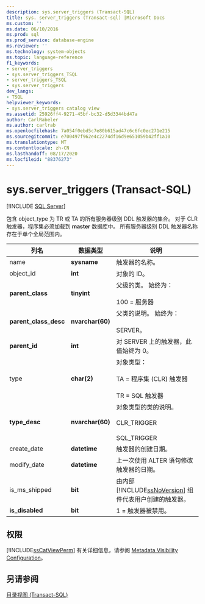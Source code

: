 ```yaml
---
description: sys.server_triggers (Transact-SQL)
title: sys. server_triggers (Transact-sql) |Microsoft Docs
ms.custom: ''
ms.date: 06/10/2016
ms.prod: sql
ms.prod_service: database-engine
ms.reviewer: ''
ms.technology: system-objects
ms.topic: language-reference
f1_keywords:
- server_triggers
- sys.server_triggers_TSQL
- server_triggers_TSQL
- sys.server_triggers
dev_langs:
- TSQL
helpviewer_keywords:
- sys.server_triggers catalog view
ms.assetid: 25926ff4-9271-45bf-bc32-d5d3344bd47a
author: CarlRabeler
ms.author: carlrab
ms.openlocfilehash: 7a054f0ebd5c7e80b615ad47c6c6fc0ec271e215
ms.sourcegitcommit: e700497f962e4c2274df16d9e651059b42ff1a10
ms.translationtype: MT
ms.contentlocale: zh-CN
ms.lasthandoff: 08/17/2020
ms.locfileid: "88376273"
---
```

# <a name="sysserver_triggers-transact-sql"></a>sys.server_triggers (Transact-SQL)
[!INCLUDE [SQL Server](../../includes/applies-to-version/sqlserver.md)]

  包含 object_type 为 TR 或 TA 的所有服务器级别 DDL 触发器的集合。 对于 CLR 触发器，程序集必须加载到 **master** 数据库中。 所有服务器级别 DDL 触发器名称存在于单个全局范围内。  
  
|列名|数据类型|说明|  
|-----------------|---------------|-----------------|  
|name|**sysname**|触发器的名称。|  
|object_id|**int**|对象的 ID。|  
|**parent_class**|**tinyint**|父级的类。 始终为：<br /><br /> 100 = 服务器|  
|**parent_class_desc**|**nvarchar(60)**|父类的说明。 始终为：<br /><br /> SERVER。|  
|**parent_id**|**int**|对 SERVER 上的触发器，此值始终为 0。|  
|type|**char(2)**|对象类型：<br /><br /> TA = 程序集 (CLR) 触发器<br /><br /> TR = SQL 触发器|  
|**type_desc**|**nvarchar(60)**|对象类型的类的说明。<br /><br /> CLR_TRIGGER<br /><br /> SQL_TRIGGER|  
|create_date|**datetime**|触发器的创建日期。|  
|modify_date|**datetime**|上一次使用 ALTER 语句修改触发器的日期。|  
|is_ms_shipped|**bit**|由内部 [!INCLUDE[ssNoVersion](../../includes/ssnoversion-md.md)] 组件代表用户创建的触发器。|  
|**is_disabled**|**bit**|1 = 触发器被禁用。|  
  
## <a name="permissions"></a>权限  
 [!INCLUDE[ssCatViewPerm](../../includes/sscatviewperm-md.md)] 有关详细信息，请参阅 [Metadata Visibility Configuration](../../relational-databases/security/metadata-visibility-configuration.md)。  
  
## <a name="see-also"></a>另请参阅  
 [目录视图 (Transact-SQL)](../../relational-databases/system-catalog-views/catalog-views-transact-sql.md)  
  
  
